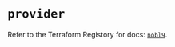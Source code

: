 # `provider`

Refer to the Terraform Registory for docs: [`nobl9`](https://registry.terraform.io/providers/nobl9/nobl9/0.22.0/docs).
